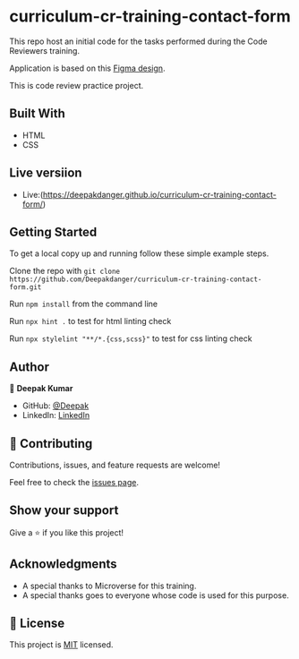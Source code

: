 # curriculum-cr-training-contact-form

This repo host an initial code for the tasks performed during the Code Reviewers training.

Application is based on this [Figma design](https://www.figma.com/file/t3EJUCAEViw3QasuJLPLVT/Microverse-Student-Potfolio-Templates-Main?node-id=1%3A1471).

This is code review practice project.

## Built With

- HTML
- CSS

## Live versiion

- Live:(https://deepakdanger.github.io/curriculum-cr-training-contact-form/)

## Getting Started


To get a local copy up and running follow these simple example steps.

Clone the repo with `git clone https://github.com/Deepakdanger/curriculum-cr-training-contact-form.git`

Run `npm install` from the command line

Run `npx hint .` to test for html linting check

Run `npx stylelint "**/*.{css,scss}"` to test for css linting check 

## Author

👤 **Deepak Kumar**

- GitHub: [@Deepak](https://github.com/Deepakdanger)
- LinkedIn: [LinkedIn](https://www.linkedin.com/in/deepdeepak/)


## 🤝 Contributing

Contributions, issues, and feature requests are welcome!

Feel free to check the [issues page](https://github.com/Deepakdanger/curriculum-cr-training-contact-form/issues).

## Show your support

Give a ⭐️ if you like this project!

## Acknowledgments

- A special thanks to Microverse for this training.
- A special thanks goes to everyone whose code is used for this purpose.

## 📝 License

This project is [MIT](./MIT.md) licensed.
